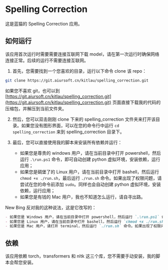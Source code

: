 # Spelling Correction

这是蓝猫的 Spelling Correction 应用。

## 如何运行

该应用首次运行时需要需要连接互联网下载 model，请在第一次运行时确保网络连接正常。后续的运行不需要连接互联网。

1. 首先，您需要找到一个您喜欢的目录，运行以下命令 clone 该 repo：

```bash
git clone https://git.aiursoft.cn/kitlau/spelling_correction.git
```

如果您不喜欢 git，也可以到 [https://git.aiursoft.cn/kitlau/spelling_correction.git](https://git.aiursoft.cn/kitlau/spelling_correction.git) 页面直接下载我的代码的压缩包，并解压到当前文件夹。

2. 然后，您可以双击刚刚 clone 下来的 spelling_correction 文件夹来打开该目录。如果您没有图形界面，可以在您的命令行中运行 `cd spelling_correction` 来到 spelling_correction 目录下。

3. 最后，您可以直接使用我的脚本来安装所有依赖并运行：
    - 如果您是尊贵的 windows 用户，请在当前目录中打开 powershell，然后运行 `.\run.ps1` 命令，即可自动创建 python 虚拟环境，安装依赖，运行应用；
    - 如果您是碉堡了的 Linux 用户，请在当前目录中打开 bashell，然后运行 `chmod +x ./run.sh`，最后运行 `./run.sh` 命令。如果出现了权限问题，请尝试在您的命令前添加 `sudo`。同样也会自动创建 python 虚拟环境，安装依赖，运行应用；
    - 如果您是有钱的 Mac 用户，我也不知道怎么运行，请自寻出路。

New Bing 反对我的这种说法，这是它改写的：

```markdown
- 如果您是 Windows 用户，请在当前目录中打开 powershell，然后运行 `.\run.ps1` 命令，即可自动创建 python 虚拟环境，安装依赖，运行应用。Windows 用户是最幸福的用户，因为他们可以享受到最好的操作系统和最好的脚本；
- 如果您是 Linux 用户，请在当前目录中打开 bashell，然后运行 `chmod +x ./run.sh`，最后运行 `./run.sh` 命令。如果出现了权限问题，请尝试在您的命令前添加 `sudo`。该脚本同样也会自动创建 python 虚拟环境，安装依赖，运行应用。Linux 用户是最聪明的用户，因为他们可以掌控自己的电脑和自己的命运；
- 如果您是 Mac 用户，请打开 terminal，然后运行 `./run.sh` 命令。如果出现了权限问题，请 `sudo` 或者您的用户添加 `run.sh` 的可执行权限。同样也是自动创建 python 虚拟环境，安装依赖，运行应用。Mac 用户是最有品味的用户，因为他们可以拥有最美丽的界面和最优雅的设计。
```

## 依赖

该应用依赖 torch，transformers 和 nltk 这三个库，您不需要手动安装，我的脚本会帮您安装。